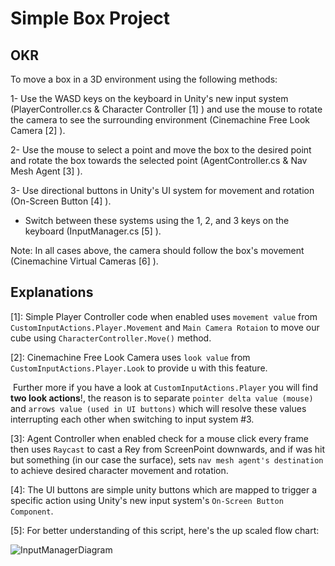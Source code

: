 # Simple Box Project

## OKR

To move a box in a 3D environment using the following methods:

1- Use the WASD keys on the keyboard in Unity's new input system (PlayerController.cs & Character Controller [1] ) and use the mouse to rotate the camera to see the surrounding environment (Cinemachine Free Look Camera [2] ).

2- Use the mouse to select a point and move the box to the desired point and rotate the box towards the selected point (AgentController.cs & Nav Mesh Agent [3] ).

3- Use directional buttons in Unity's UI system for movement and rotation (On-Screen Button [4] ).

 * Switch between these systems using the 1, 2, and 3 keys on the keyboard (InputManager.cs [5] ).

Note: In all cases above, the camera should follow the box's movement (Cinemachine Virtual Cameras [6] ).

## Explanations

[1]: Simple Player Controller code when enabled uses `movement value` from `CustomInputActions.Player.Movement` and `Main Camera Rotaion` to move our cube using `CharacterController.Move()` method.

[2]: Cinemachine Free Look Camera uses `look value` from `CustomInputActions.Player.Look` to provide u with this feature.

​	Further more if you have a look at `CustomInputActions.Player` you will find **two look actions**!, the reason is to separate `pointer delta value (mouse)` and `arrows value (used in UI buttons)` which will resolve these values interrupting each other when switching to input system #3.

[3]: Agent Controller when enabled check for a mouse click every frame then uses `Raycast` to cast a Rey from ScreenPoint downwards, and if was hit but something (in our case the surface), sets `nav mesh agent's destination` to achieve desired character movement and rotation.

[4]: The UI buttons are simple unity buttons which are mapped to trigger a specific action using Unity's new input system's `On-Screen Button Component`.

[5]: For better understanding of this script, here's the up scaled flow chart:


![InputManagerDiagram]([README\Images\InputManagerDiagram.png](https://github.com/shawnkasaei/badbadak-simple-box-test/blob/main/README/Images/InputManagerDiagram.png))

